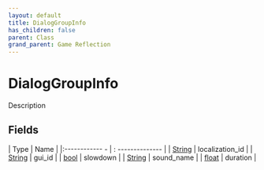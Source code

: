 ```yaml
---
layout: default
title: DialogGroupInfo
has_children: false
parent: Class
grand_parent: Game Reflection
---
```

# DialogGroupInfo
Description 

## Fields
| Type | Name |
|:------------ - | : -------------- |
| [String](game-reflection/components/string.md) | localization_id |
| [String](game-reflection/components/string.md) | gui_id |
| [bool](game-reflection/components/bool.md) | slowdown |
| [String](game-reflection/components/string.md) | sound_name |
| [float](game-reflection/components/float.md) | duration |

